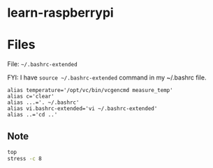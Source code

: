# learn-raspberrypi


# Files

File: `~/.bashrc-extended`

FYI: I have `source ~/.bashrc-extended` command in my ~/.bashrc file.

```
alias temperature='/opt/vc/bin/vcgencmd measure_temp'
alias c='clear'
alias ...='. ~/.bashrc'
alias vi.bashrc-extended='vi ~/.bashrc-extended'
alias ..='cd ..'
```


## Note

```bash
top
stress -c 8
```
